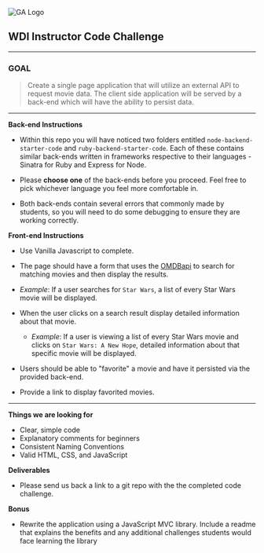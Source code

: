 ![GA Logo](https://raw.github.com/generalassembly/ga-ruby-on-rails-for-devs/master/images/ga.png)

## WDI Instructor Code Challenge

---

### GOAL 


> Create a single page application that will utilize an external API to request movie data. The client side application will be served by a back-end which will have the ability to persist data.

---

**Back-end Instructions**

- Within this repo you will have noticed two folders entitled `node-backend-starter-code` and `ruby-backend-starter-code`. Each of these contains similar back-ends written in frameworks respective to their languages - Sinatra for Ruby and Express for Node.

- Please **choose one** of the back-ends before you proceed. Feel free to pick whichever language you feel more comfortable in.

- Both back-ends contain several errors that commonly made by students, so you will need to do some debugging to ensure they are working correctly.

**Front-end Instructions**

- Use Vanilla Javascript to complete.

- The page should have a form that uses the [OMDBapi](http://www.omdbapi.com/) to search for matching movies and then display the results.
 - *Example*: If a user searches for `Star Wars`, a list of every Star Wars movie will be displayed.

- When the user clicks on a search result display detailed information about that movie.
  - *Example*: If a user is viewing a list of every Star Wars movie and clicks on `Star Wars: A New Hope`, detailed information about that specific movie will be displayed.

- Users should be able to "favorite" a movie and have it persisted via the provided back-end.

- Provide a link to display favorited movies.

---

**Things we are looking for**

- Clear, simple code
- Explanatory comments for beginners
- Consistent Naming Conventions
- Valid HTML, CSS, and JavaScript

**Deliverables**

- Please send us back a link to a git repo with the the completed code challenge.

**Bonus**

- Rewrite the application using a JavaScript MVC library. Include a readme that explains the benefits and any additional challenges students would face learning the library
